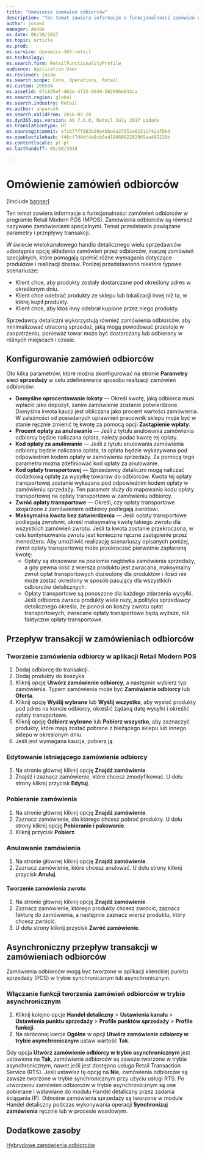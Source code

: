 ```yaml
---
title: "Omówienie zamówień odbiorców"
description: "Ten temat zawiera informacje o funkcjonalności zamówień odbiorców w programie Retail Modern POS (MPOS). Zamówienia odbiorców są również nazywane zamówieniami specjalnymi. Temat przedstawia powiązane parametry i przepływy transakcji."
author: josaw1
manager: AnnBe
ms.date: 06/20/2017
ms.topic: article
ms.prod: 
ms.service: dynamics-365-retail
ms.technology: 
ms.search.form: RetailFunctionalityProfile
audience: Application User
ms.reviewer: josaw
ms.search.scope: Core, Operations, Retail
ms.custom: 260594
ms.assetid: 6fc835ef-d62e-4f23-9d49-50299be642ca
ms.search.region: global
ms.search.industry: Retail
ms.author: anpurush
ms.search.validFrom: 2016-02-28
ms.dyn365.ops.version: AX 7.0.0, Retail July 2017 update
ms.translationtype: HT
ms.sourcegitcommit: efcb77ff883b29a4bbaba27551e02311742afbbd
ms.openlocfilehash: f46cf7d4df4a8cb0ad1846882292965aa492239b
ms.contentlocale: pl-pl
ms.lasthandoff: 05/08/2018

---
```


# <a name="customer-orders-overview"></a>Omówienie zamówień odbiorców

[!include [banner](includes/banner.md)]

Ten temat zawiera informacje o funkcjonalności zamówień odbiorców w programie Retail Modern POS (MPOS). Zamówienia odbiorców są również nazywane zamówieniami specjalnymi. Temat przedstawia powiązane parametry i przepływy transakcji.

W świecie wielokanałowego handlu detalicznego wielu sprzedawców udostępnia opcję składania zamówień przez odbiorców, inaczej zamówień specjalnych, które pomagają spełnić różne wymagania dotyczące produktów i realizacji dostaw. Poniżej przedstawiono niektóre typowe scenariusze:

-   Klient chce, aby produkty zostały dostarczane pod określony adres w określonym dniu.
-   Klient chce odebrać produkty ze sklepu lub lokalizacji innej niż ta, w której kupił produkty.
-   Klient chce, aby ktoś inny odebrał kupione przez niego produkty.

Sprzedawcy detaliczni wykorzystują również zamówienia odbiorców, aby minimalizować utraconą sprzedaż, jaką mogą powodować przestoje w zaopatrzeniu, ponieważ towar może być dostarczany lub odbierany w różnych miejscach i czasie.

## <a name="set-up-customer-orders"></a>Konfigurowanie zamówień odbiorców
Oto kilka parametrów, które można skonfigurować na stronie **Parametry sieci sprzedaży** w celu zdefiniowania sposobu realizacji zamówień odbiorców:

-   **Domyślne oprocentowanie lokaty** — Określ kwotę, jaką odbiorca musi wpłacić jako depozyt, zanim zamówienie zostanie potwierdzone. Domyślna kwota kaucji jest obliczana jako procent wartości zamówienia. W zależności od posiadanych uprawnień pracownik sklepu może być w stanie ręcznie zmienić tę kwotę za pomocą opcji **Zastąpienie wpłaty**.
-   **Procent opłaty za anulowanie** — Jeśli z tytułu anulowania zamówienia odbiorcy będzie naliczana opłata, należy podać kwotę tej opłaty.
-   **Kod opłaty za anulowanie** — Jeśli z tytułu anulowania zamówienia odbiorcy będzie naliczana opłata, ta opłata będzie wykazywana pod odpowiednim kodem opłaty w zamówieniu sprzedaży. Za pomocą tego parametru można zdefiniować kod opłaty za anulowanie.
-   **Kod opłaty transportowej** — Sprzedawcy detaliczni mogą naliczać dodatkową opłatę za wysyłkę towarów do odbiorców. Kwota tej opłaty transportowej zostanie wykazana pod odpowiednim kodem opłaty w zamówieniu sprzedaży. Ten parametr służy do mapowania kodu opłaty transportowej na opłaty transportowe w zamówieniu odbiorcy.
-   **Zwróć opłaty transportowe** — Określ, czy opłaty transportowe skojarzone z zamówieniem odbiorcy podlegają zwrotowi.
-   **Maksymalna kwota bez zatwierdzenia** — Jeśli opłaty transportowe podlegają zwrotowi, określ maksymalną kwotę takiego zwrotu dla wszystkich zamówień zwrotu. Jeśli ta kwota zostanie przekroczona, w celu kontynuowania zwrotu jest konieczne ręczne zastąpienie przez menedżera. Aby umożliwić realizację scenariuszy opisanych poniżej, zwrot opłaty transportowej może przekraczać pierwotnie zapłaconą kwotę:
    -   Opłaty są stosowane na poziomie nagłówka zamówienia sprzedaży, a gdy pewna ilość z wiersza produktu jest zwracana, maksymalny zwrot opłat transportowych dozwolony dla produktów i ilości nie może zostać określony w sposób pasujący dla wszystkich odbiorców detalicznych.
    -   Opłaty transportowe są ponoszone dla każdego zdarzenia wysyłki. Jeśli odbiorca zwraca produkty wiele razy, a polityka sprzedawcy detalicznego określa, że ponosi on koszty zwrotu opłat transportowych, zwracane opłaty transportowe będą wyższe, niż faktyczne opłaty transportowe.

## <a name="transaction-flow-for-customer-orders"></a>Przepływ transakcji w zamówieniach odbiorców
### <a name="create-a-customer-order-in-retail-modern-pos"></a>Tworzenie zamówienia odbiorcy w aplikacji Retail Modern POS

1.  Dodaj odbiorcę do transakcji.
2.  Dodaj produkty do koszyka.
3.  Kliknij opcję **Utwórz zamówienie odbiorcy**, a następnie wybierz typ zamówienia. Typem zamówienia może być **Zamówienie odbiorcy** lub **Oferta**.
4.  Kliknij opcję **Wyślij wybrane** lub **Wyślij wszystko**, aby wysłać produkty pod adres na koncie odbiorcy, określić żądaną datę wysyłki i określić opłaty transportowe.
5.  Kliknij opcję **Odbierz wybrane** lub **Pobierz wszystko**, aby zaznaczyć produkty, które mają zostać pobrane z bieżącego sklepu lub innego sklepu w określonym dniu.
6.  Jeśli jest wymagana kaucja, pobierz ją.

### <a name="edit-an-existing-customer-order"></a>Edytowanie istniejącego zamówienia odbiorcy

1.  Na stronie głównej kliknij opcję **Znajdź zamówienie**.
2.  Znajdź i zaznacz zamówienie, które chcesz zmodyfikować. U dołu strony kliknij przycisk **Edytuj**.

### <a name="pick-up-an-order"></a>Pobieranie zamówienia

1.  Na stronie głównej kliknij opcję **Znajdź zamówienie**.
2.  Zaznacz zamówienie, dla którego chcesz pobrać produkty. U dołu strony kliknij opcję **Pobieranie i pakowanie**.
3.  Kliknij przycisk **Pobierz**.

### <a name="cancel-an-order"></a>Anulowanie zamówienia

1.  Na stronie głównej kliknij opcję **Znajdź zamówienie**.
2.  Zaznacz zamówienie, które chcesz anulować. U dołu strony kliknij przycisk **Anuluj**.

#### <a name="create-a-return-order"></a>Tworzenie zamówienia zwrotu

1.  Na stronie głównej kliknij opcję **Znajdź zamówienie**.
2.  Zaznacz zamówienie, którego produkty chcesz zwrócić, zaznacz fakturę do zamówienia, a następnie zaznacz wiersz produktu, który chcesz zwrócić.
3.  U dołu strony kliknij przycisk **Zwróć zamówienie**.

## <a name="asynchronous-transaction-flow-for-customer-orders"></a>Asynchroniczny przepływ transakcji w zamówieniach odbiorców
Zamówienia odbiorców mogą być tworzone w aplikacji klienckiej punktu sprzedaży (POS) w trybie synchronicznym lub asynchronicznym.

### <a name="enable-customer-orders-to-be-created-in-asynchronous-mode"></a>Włączanie funkcji tworzenia zamówień odbiorców w trybie asynchronicznym

1.  Kliknij kolejno opcje **Handel detaliczny** &gt; **Ustawienia kanału** &gt; **Ustawienia punktu sprzedaży** &gt; **Profile punktów sprzedaży** &gt; **Profile funkcji**.
2.  Na skróconej karcie **Ogólne** w opcji **Utwórz zamówienie odbiorcy w trybie asynchronicznym** ustaw wartość **Tak**.

Gdy opcja **Utwórz zamówienie odbiorcy w trybie asynchronicznym** jest ustawiona na **Tak**, zamówienia odbiorców są zawsze tworzone w trybie asynchronicznym, nawet jeśli jest dostępna usługa Retail Transaction Service (RTS). Jeśli ustawisz tę opcję na **Nie**, zamówienia odbiorców są zawsze tworzone w trybie synchronicznym przy użyciu usługi RTS. Po utworzeniu zamówień odbiorców w trybie asynchronicznym są one pobierane i wstawiane do modułu Handel detaliczny przez zadania ściągania (P). Odnośne zamówienia sprzedaży są tworzone w module Handel detaliczny podczas wykonywania operacji **Synchronizuj zamówienia** ręcznie lub w procesie wsadowym.

<a name="additional-resources"></a>Dodatkowe zasoby
--------

[Hybrydowe zamówienia odbiorców](hybrid-customer-orders.md)




